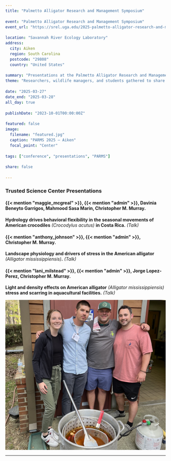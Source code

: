 ```yaml
---
title: "Palmetto Alligator Research and Management Symposium"

event: "Palmetto Alligator Research and Management Symposium"
event_url: "https://srel.uga.edu/2025-palmetto-alligator-research-and-management-symposium-held-at-srel-conference-center/"

location: "Savannah River Ecology Laboratory"
address:
  city: Aiken
  region: South Carolina
  postcode: "29808"
  country: "United States"

summary: "Presentations at the Palmetto Alligator Research and Management Symposium"
theme: "Researchers, wildlife managers, and students gathered to share current work in alligator and crocodilian research."

date: "2025-03-27"
date_end: "2025-03-28"
all_day: true

publishDate: "2023-10-01T00:00:00Z"

featured: false
image:
  filename: "featured.jpg"
  caption: "PARMS 2025 — Aiken"
  focal_point: "Center"

tags: ["conference", "presentations", "PARMS"]

share: false

---
```


### Trusted Science Center Presentations

#### {{< mention "maggie_mcgreal" >}}, {{< mention "admin" >}}, Davinia Beneyto Garrigos, Mahmood Sasa Marin, Christopher M. Murray.
**Hydrology drives behavioral flexibility in the seasonal movements of American crocodiles** *(Crocodylus acutus)* **in Costa Rica.** *(Talk)*  

#### {{< mention "anthony_johnson" >}}, {{< mention "admin" >}}, Christopher M. Murray.
**Landscape physiology and drivers of stress in the American alligator** *(Alligator mississippiensis)***.** *(Talk)*  

#### {{< mention "lani_milstead" >}}, {{< mention "admin" >}}, Jorge Lopez-Perez, Christopher M. Murray.
**Light and density effects on American alligator** *(Alligator mississippiensis)* **stress and scarring in aquacultural facilities.** *(Talk)*  


![Boil](crawfish.jpg "Louisiana Crawfish Boil by the Murray Lab for the Conference")

---